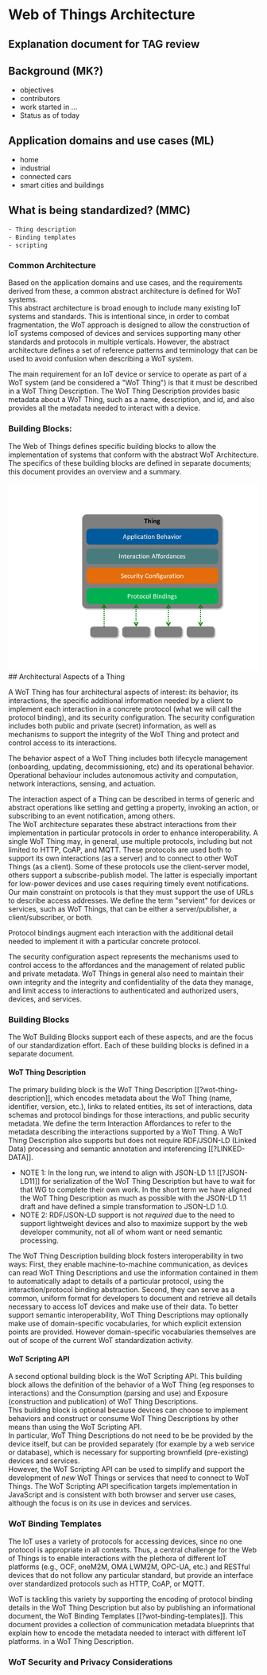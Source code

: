 # Web of Things Architecture
## Explanation document for TAG review

## Background (MK?)
- objectives
- contributors
- work started in ... 
- Status as of today

## Application domains and use cases (ML)

- home
- industrial
- connected cars
- smart cities and buildings

## What is being standardized? (MMC)

	- Thing description
	- Binding templates
	- scripting

### Common Architecture
Based on the application domains and use cases, and the requirements derived from these,
a common abstract architecture is defined for WoT systems.  
This abstract architecture is broad enough to include many existing IoT systems and standards.
This is intentional since, in order to combat fragmentation,
the WoT approach is designed to allow the construction of IoT
systems composed of devices and services supporting many other standards and protocols
in multiple verticals.
However, the abstract architecture defines a set of reference patterns and terminology that can
be used to avoid confusion when describing a WoT system.

The main requirement for an IoT device or service to operate as part of a WoT system 
(and be considered a "WoT Thing") is that it must be described in a WoT Thing Description.
The WoT Thing Description provides basic metadata about a WoT Thing, such as a name, description, and 
id, and also provides all the metadata needed to interact with a device.

### Building Blocks:
The Web of Things defines specific building blocks to allow the implementation of systems that
conform with the abstract WoT Architecture.
The specifics of these building blocks are defined in separate documents; 
this document provides an overview and a summary.

<img src="../images/wot-building-blocks.png"/>
## Architectural Aspects of a Thing

A WoT Thing has four architectural aspects of interest: 
its behavior, its interactions, the specific additional information needed by a client to implement each interaction in a concrete protocol 
(what we will call the protocol binding), and its security configuration.  The security configuration
includes both public and private (secret) information, as well as mechanisms to support the integrity of the WoT Thing and 
protect and control access to its interactions.

The behavior aspect of a WoT Thing 
includes both lifecycle management (onboarding, updating, decommissioning, etc) and
its operational behavior.
Operational behaviour includes autonomous activity and computation, network interactions, sensing, and actuation.

The interaction aspect of a Thing can be described in terms
of generic and abstract operations like setting and getting a property, 
invoking an action, or subscribing to an event notification, among others.  
The WoT architecture separates these abstract interactions from their implementation in 
particular protocols in order to enhance interoperability.
A single WoT Thing may, in general, use multiple protocols, including but not limited to HTTP, CoAP, and MQTT.
These protocols are used both to support its own interactions (as a server) and to connect to other WoT Things (as a client).
Some of these protocols use the client-server model, others support a subscribe-publish model.
The latter is especially important for low-power devices and use cases requiring timely event notifications.
Our main constraint on protocols is that they must support the use of URLs to describe access addresses.
We define the term "servient" for devices or services,
such as WoT Things, that can be either a server/publisher, a client/subscriber, or both. 

Protocol bindings augment each interaction with the additional detail needed to implement it
with a particular concrete protocol.

The security configuration aspect represents the mechanisms used to control access to the affordances and the 
management of related public and private metadata.  WoT Things in general also need to maintain their own integrity
and the integrity and confidentiality of the data they manage, and limit access to interactions to authenticated
and authorized users, devices, and services.

### Building Blocks
The WoT Building Blocks support each of these aspects, and are the focus of our standardization effort.
Each of these building blocks is defined in a separate document.

#### WoT Thing Description
The primary building block is the WoT Thing Description [[?wot-thing-description]],
which encodes metadata about the WoT Thing (name, identifier, version, etc.),
links to related entities,
its set of interactions, 
data schemas and protocol bindings for those interactions, 
and public security metadata.
We define the term Interaction Affordances to refer to the metadata describing the interactions supported by a WoT Thing. 
A WoT Thing Description also supports but does not require RDF/JSON-LD (Linked Data) 
processing and semantic annotation and inteferencing [[?LINKED-DATA]].
* NOTE 1: In the long run, we intend to align with JSON-LD 1.1 [[?JSON-LD11]] 
  for serialization of the WoT Thing Description
  but have to wait for that WG to complete their own work.
  In the short term we have aligned the WoT Thing Description
  as much as possible with the JSON-LD 1.1 draft 
  and have defined a simple transformation to JSON-LD 1.0.
* NOTE 2: RDF/JSON-LD support is not *required* 
  due to the need to support lightweight devices and also to maximize
  support by the web developer community,
  not all of whom want or need semantic processing.

The WoT Thing Description building block fosters interoperability in two ways: 
First, they enable machine-to-machine communication, as devices can
read WoT Thing Descriptions and use the information contained in them
to automatically adapt to details of a particular protocol, using
the interaction/protocol binding abstraction.
Second, they can serve as a common, uniform format for developers to document and
retrieve all details necessary to access IoT devices and make use of their data.
To better support semantic interoperability, WoT Thing Descriptions may 
optionally make use of domain-specific vocabularies, 
for which explicit extension points are provided. 
However domain-specific vocabularies themselves are out of scope of the 
current WoT standardization activity.

#### WoT Scripting API
A second optional building block is the WoT Scripting API. 
This building block allows the definition of the behavior
of a WoT Thing (eg responses to interactions) 
and the Consumption (parsing and use) 
and Exposure (construction and publication) of
WoT Thing Descriptions.  
This building block is optional because devices can choose to
implement behaviors and construct or consume WoT Thing Descriptions by other
means than using the WoT Scripting API.  
In particular, WoT Thing Descriptions do not need to be be provided
by the device itself, but can be provided separately (for example by
a web service or database), which is necessary for supporting brownfield (pre-existing)
devices and services.  
However, the WoT Scripting API can be used to simplify and support the development of 
*new* WoT Things or services that need to connect to WoT Things.
The WoT Scripting API specification targets implementation in JavaScript 
and is consistent with both browser and server use cases, 
although the focus is on its use in devices and services.

### WoT Binding Templates
The IoT uses a variety of protocols for accessing devices, since no
one protocol is appropriate in all contexts. Thus, a central
challenge for the Web of Things is to enable interactions with the
plethora of different <a>IoT platforms</a> (e.g., OCF, oneM2M, OMA
LWM2M, OPC-UA, etc.) and RESTful devices that do not follow any
particular standard, but provide an interface over standardized protocols
such as HTTP, CoAP, or MQTT. 

WoT is tackling this variety by supporting the encoding of protocol
binding details in the WoT Thing Description but also
by publishing an informational document,
the WoT Binding Templates [[?wot-binding-templates]].
This document provides a collection of communication metadata blueprints 
that explain how to encode the metadata needed to interact with different IoT platforms.
in a WoT Thing Description.

### WoT Security and Privacy Considerations

